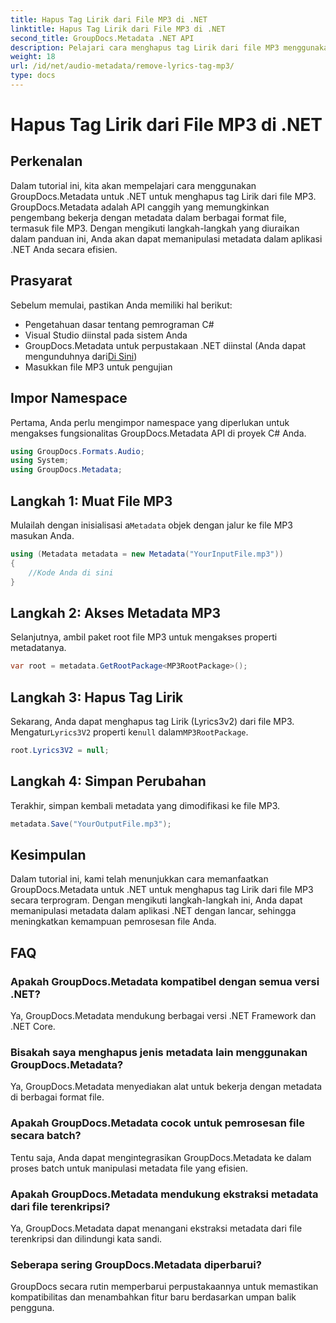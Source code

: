 ```yaml
---
title: Hapus Tag Lirik dari File MP3 di .NET
linktitle: Hapus Tag Lirik dari File MP3 di .NET
second_title: GroupDocs.Metadata .NET API
description: Pelajari cara menghapus tag Lirik dari file MP3 menggunakan GroupDocs.Metadata untuk .NET. Ikuti panduan langkah demi langkah kami untuk manipulasi metadata yang efisien.
weight: 18
url: /id/net/audio-metadata/remove-lyrics-tag-mp3/
type: docs
---
```

# Hapus Tag Lirik dari File MP3 di .NET

## Perkenalan
Dalam tutorial ini, kita akan mempelajari cara menggunakan GroupDocs.Metadata untuk .NET untuk menghapus tag Lirik dari file MP3. GroupDocs.Metadata adalah API canggih yang memungkinkan pengembang bekerja dengan metadata dalam berbagai format file, termasuk file MP3. Dengan mengikuti langkah-langkah yang diuraikan dalam panduan ini, Anda akan dapat memanipulasi metadata dalam aplikasi .NET Anda secara efisien.
## Prasyarat
Sebelum memulai, pastikan Anda memiliki hal berikut:
- Pengetahuan dasar tentang pemrograman C#
- Visual Studio diinstal pada sistem Anda
-  GroupDocs.Metadata untuk perpustakaan .NET diinstal (Anda dapat mengunduhnya dari[Di Sini](https://releases.groupdocs.com/metadata/net/))
- Masukkan file MP3 untuk pengujian

## Impor Namespace
Pertama, Anda perlu mengimpor namespace yang diperlukan untuk mengakses fungsionalitas GroupDocs.Metadata API di proyek C# Anda.
```csharp
using GroupDocs.Formats.Audio;
using System;
using GroupDocs.Metadata;
```
## Langkah 1: Muat File MP3
 Mulailah dengan inisialisasi a`Metadata` objek dengan jalur ke file MP3 masukan Anda.
```csharp
using (Metadata metadata = new Metadata("YourInputFile.mp3"))
{
    //Kode Anda di sini
}
```
## Langkah 2: Akses Metadata MP3
Selanjutnya, ambil paket root file MP3 untuk mengakses properti metadatanya.
```csharp
var root = metadata.GetRootPackage<MP3RootPackage>();
```
## Langkah 3: Hapus Tag Lirik
 Sekarang, Anda dapat menghapus tag Lirik (Lyrics3v2) dari file MP3. Mengatur`Lyrics3V2` properti ke`null` dalam`MP3RootPackage`.
```csharp
root.Lyrics3V2 = null;
```
## Langkah 4: Simpan Perubahan
Terakhir, simpan kembali metadata yang dimodifikasi ke file MP3.
```csharp
metadata.Save("YourOutputFile.mp3");
```

## Kesimpulan
Dalam tutorial ini, kami telah menunjukkan cara memanfaatkan GroupDocs.Metadata untuk .NET untuk menghapus tag Lirik dari file MP3 secara terprogram. Dengan mengikuti langkah-langkah ini, Anda dapat memanipulasi metadata dalam aplikasi .NET dengan lancar, sehingga meningkatkan kemampuan pemrosesan file Anda.

## FAQ
### Apakah GroupDocs.Metadata kompatibel dengan semua versi .NET?
Ya, GroupDocs.Metadata mendukung berbagai versi .NET Framework dan .NET Core.
### Bisakah saya menghapus jenis metadata lain menggunakan GroupDocs.Metadata?
Ya, GroupDocs.Metadata menyediakan alat untuk bekerja dengan metadata di berbagai format file.
### Apakah GroupDocs.Metadata cocok untuk pemrosesan file secara batch?
Tentu saja, Anda dapat mengintegrasikan GroupDocs.Metadata ke dalam proses batch untuk manipulasi metadata file yang efisien.
### Apakah GroupDocs.Metadata mendukung ekstraksi metadata dari file terenkripsi?
Ya, GroupDocs.Metadata dapat menangani ekstraksi metadata dari file terenkripsi dan dilindungi kata sandi.
### Seberapa sering GroupDocs.Metadata diperbarui?
GroupDocs secara rutin memperbarui perpustakaannya untuk memastikan kompatibilitas dan menambahkan fitur baru berdasarkan umpan balik pengguna.